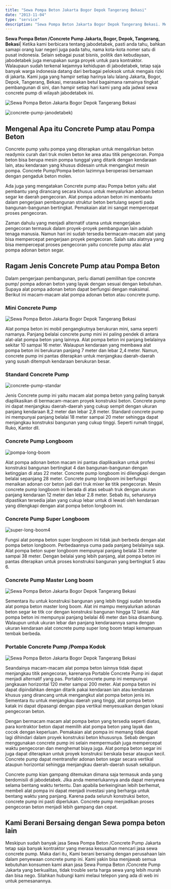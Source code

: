 ```yaml
---
title: "Sewa Pompa Beton Jakarta Bogor Depok Tangerang Bekasi"
date: "2013-11-04"
type: "service"
description: "Sewa Pompa Beton Jakarta Bogor Depok Tangerang Bekasi. Meskipun sudah banyak jasa Sewa Pompa Beton /Concrete Pump Jakarta tetap saja banyak kontraktor yang m..."
---
```


**Sewa Pompa Beton /Concrete Pump Jakarta, Bogor, Depok, Tangerang, Bekasi**| Ketika kami berbicara tentang jabodetabek, pasti anda tahu, bahkan samapi orang luar negeri juga pada tahu, nama kota-kota nomer satu di pusat indonesia. Selain sebagai pusat bisnis, politik dan kebudayaan, jabodetabek juga merupakan surga proyek untuk para kontraktor. Walaupaun sudah terkenal kejamnya kehidupan di jabodetabek, tetap saja banyak warga indonesia datang dari berbagai peloksok untuk mengais rizki di jakarta. Kami juga yang hampir setiap harinya lalu lalang Jakarta, Bogor, Depok, Tangerang, Bekasi, merasakan betul bagaimana ramainya tingkat pembangunan di sini, dan hampir setiap hari kami yang ada jadwal sewa concrete pump di wilayah jabodetabek ini.

![Sewa Pompa Beton Jakarta Bogor Depok Tangerang Bekasi](/images/page/pompa-long-boom.jpg)

![concrete-pump-janodetabek)](/images/blog/concrete-pump-janodetabek.jpg)

 ## Mengenal Apa itu Concrete Pump atau Pompa Beton
    

Concrete pump yaitu pompa yang diterapkan untuk mengalirkan beton readymix curah dari truk molen beton ke area atau titik pengecoran. Pompa beton bisa berupa mesin pompa tunggal yang ditarik dengan kendaraan lain, atau kendaraan yang khusus didesain untuk mengangkut mesin pompa. Concrete Pump/Pompa beton lazimnya beroperasi bersamaan dengan pengaduk beton molen.

Ada juga yang mengatakan Concrete pump atau Pompa beton yaitu alat pembantu yang dirancang secara khusus untuk menyalurkan adonan beton segar ke daerah pengecoran. Alat pompa adonan beton ini membantu dalam pengerjaan pembangunan struktur beton bertulang seperti pada bangunan-bangunan bertingkat. Pemakaian alat ini sangat mempercepat proses pengecoran.

Zaman dahulu yang menjadi alternatif utama untuk mengerjakan pengecoran termasuk dalam proyek-proyek pembangunan lain adalah tenaga manusia. Namun hari ini sudah tersedia bermacam-macam alat yang bisa mempercepat pengerjaan proyek pengecoran. Salah satu alatnya yang bisa mempercepat proses pengecoran yaitu concrete pump atau alat pompa adonan beton segar.

 ## Ragam Jenis Concrete Pump atau Pompa Beton
    

Dalam pengerjaan pembangunan, perlu diamati pemilihan tipe concrete pump/ pompa adonan beton yang layak dengan sesuai dengan kebutuhan. Supaya alat pompa adonan beton dapat berfungsi dengan maksimal. Berikut ini macam-macam alat pompa adonan beton atau concrete pump.

### Mini Concrete Pump

![Sewa Pompa Beton Jakarta Bogor Depok Tangerang Bekasi](/images/page/concrete-pump-mini.jpg)

Alat pompa beton ini mobil pengangkutnya berukuran mini, sama seperti namanya. Panjang belalai concrete pump mini ini paling pendek di antara alat-alat pompa beton yang lainnya. Alat pompa beton ini panjang belalainya sekitar 10 sampai 16 meter. Walaupun kendaraan yang membawa alat pompa beton ini berukuran panjang 7 meter dan lebar 2,4 meter. Namun, concrete pump ini pantas diterapkan untuk menjangkau daerah-daerah yang susah ditempuh kendaraan berukuran besar.

### Standard Concrete Pump

![concrete-pump-standar](/images/page/concrete-pump-standar.jpg)

Jenis Concrete pump ini yaitu macam alat pompa beton yang paling banyak diaplikasikan di bermacam-macam proyek konstruksi beton. Concrete pump ini dapat menjangkau daerah-daerah yang cukup sempit dengan ukuran panjang kendaraan 8,2 meter dan lebar 2,8 meter. Standard concrete pump ini mempunyai panjang belalai 18 meter sampai 20 meter sehingga dapat menjangkau konstruksi bangunan yang cukup tinggi. Seperti rumah tinggal, Ruko, Kantor dll.

### Concrete Pump Longboom

![pompa-long-boom](/images/page/pompa-long-boom.jpg)

Alat pompa adonan beton macam ini pantas diaplikasikan untuk profesi konstruksi bangunan bertingkat 4 dan bangunan-bangunan dengan ketinggian di atas 22 meter. Concrete pump longboom ini dilengkapi dengan belalai sepanjang 28 meter. Concrete pump longboom ini berfungsi menaikan adonan cor beton jadi dari truk mixer ke titik pengecoran. Mesin concrete pump longboom ini berada di atas sebuah truk dengan ukuran panjang kendaraan 12 meter dan lebar 2.8 meter. Sebab itu, seharusnya dipastikan tersedia jalan yang cukup lebar untuk di lewati oleh kendaraan yang dilengkapi dengan alat pompa beton longboom ini.

### Concrete Pump Super Longboom

![super-long-boom4](/images/page/super-long-boom4.jpg)

Fungsi alat pompa beton super longboom ini tidak jauh berbeda dengan alat pompa beton longboom. Perbedaannya cuma pada panjang belalainya saja. Alat pompa beton super longboom mempunyai panjang belalai 33 meter sampai 38 meter. Dengan belalai yang lebih panjang, alat pompa beton ini pantas diterapkan untuk proses konstruksi bangunan yang bertingkat 5 atau 6.

### Concrete Pump Master Long boom

![Sewa Pompa Beton Jakarta Bogor Depok Tangerang Bekasi](/images/page/master-long-boom.jpg)

Sementara itu untuk konstruksi bangunan yang lebih tinggi sudah tersedia alat pompa beton master long boom. Alat ini mampu menyalurkan adonan beton segar ke titk cor dengan konstruksi bangunan hingga 12 lantai. Alat pompa beton ini mempunyai panjang belalai 46 meter dan bisa disambung. Walaupun untuk ukuran lebar dan panjang kendaraannya sama dengan ukuran kendaraan alat concrete pump super long boom tetapi kemampuan tembak berbeda.

### Portable Concrete Pump /Pompa Kodok

![Sewa Pompa Beton Jakarta Bogor Depok Tangerang Bekasi](/images/page/pompa-beton-portable4.jpg)

Seandainya macam-macam alat pompa beton lainnya tidak dapat menjangkau titik pengecoran, karenanya Portable Concrete Pump ini dapat menjadi alternatif yang pas. Portable concrete pump ini mempunyai jangkauan horizontal 120 meter sampai 200 meter. Alat pompa beton ini dapat dipindahkan dengan ditarik pakai kendaraan lain atau kendaraan khusus yang dirancang untuk mengangkut alat pompa beton jenis ini. Sementara itu untuk menjangkau daerah yang tinggi, alat pompa beton katak ini dapat dipasangi dengan pipa vertikal menyesuaikan dengan lokasi pengecoran beton.

Dengan bermacam macam alat pompa beton yang tersedia seperti diatas, para kontraktor beton dapat memilih alat pompa beton yang layak dan cocok dengan keperluan. Pemakaian alat pompa ini memang tidak dapat lagi dihindari dalam proyek konstruksi beton khususnya. Sebab dengan menggunakan concrete pump ini selain mempermudah juga mempercepat waktu pengecoran dan menghemat biaya juga. Alat pompa beton segar ini juga dapat diterapkan untuk proyek konstruksi berskala besar ataupun kecil. Concrete pump dapat mentransfer adonan beton segar secara vertikal ataupun horizontal sehingga menjangkau daerah-daerah susah sekalipun.

Concrete pump kian gampang ditemukan dimana saja termasuk anda yang berdomisili di jabodetabek. JIka anda memerlukannya anda dapat menyewa selama bentang waktu tertentu. Dan apabila berkeinginan lebih berhemat, membeli alat pompa ini dapat menjadi investasi yang berharga untuk bentang waktu yang panjang. Karena pada seluruh konstruksi beton, concrete pump ini pasti diperlukan. Concrete pump menjadikan proses pengecoran beton menjadi lebih gampang dan cepat.

 ## Kami Berani Bersaing dengan Sewa pompa beton lain
    

Meskipun sudah banyak jasa Sewa Pompa Beton /Concrete Pump Jakarta tetap saja banyak kontraktor yang merasa kesusahan mencari jasa sewa concrete pump. Maka dari itu, Kami berani bersaing dengan perusahaan lain dalam penyewaan concrete pump ini. Kami yakin bisa menjawab semua kebutuhan konsumen kami akan jasa Sewa Pompa Beton /Concrete Pump Jakarta yang berkualitas, tidak trouble serta harga sewa yang lebih murah dan bisa nego. Silahkan hubungi kami melaui telepon yang ada di web ini untuk pemesanannya.
